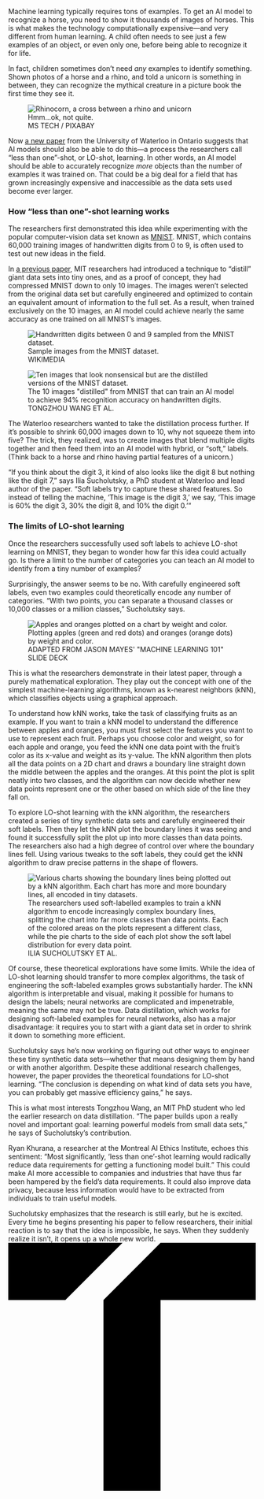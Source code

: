 
<div class="gutenbergContent__content--1FgGp html_0"><p>Machine learning typically requires tons of examples. 
To get an AI model to recognize a horse, you need to show it thousands of images of horses. This is what makes the technology computationally expensive—and very 
different from human learning. A child often needs to see just a few examples of an object, or even only one, before being able to recognize it for life.</p>  <p>In fact, children sometimes don’t need <em>any</em> examples to identify something. Shown photos of a horse and a rhino, and told a unicorn is something in between, they can recognize the mythical creature in a picture book the first time they see it.</p>  <figure class="wp-block-image size-large"><img src="https://wp.technologyreview.com/wp-content/uploads/2020/10/Rhinocorn-web.jpg" alt="Rhinocorn, a cross between a rhino and unicorn" class="wp-image-1010594"><figcaption>Hmm...ok, not quite.</figcaption><div class="image-credit">MS TECH / PIXABAY</div> </figure>  <p>Now <a href="https://arxiv.org/abs/2009.08449">a</a><a href="https://arxiv.org/abs/2009.08449"> new paper</a> from the University of Waterloo in Ontario suggests that AI models should also be able to do this—a process the researchers call “less than one”-shot, or LO-shot, learning. In other words, an AI model should be able to accurately recognize <em>more</em> objects than the number of examples it was trained on. That could be a big deal for a field that has grown increasingly expensive and inaccessible as the data sets used become ever larger.</p>  <h3><strong>How “less than one”-shot learning works</strong></h3>  <p>The researchers first demonstrated this idea while experimenting with the popular computer-vision data set known as <a href="http://yann.lecun.com/exdb/mnist/">MNIST</a>. MNIST, which contains 60,000 training images of handwritten digits from 0 to 9, is often used to test out new ideas in the field.</p>  <p>In <a href="https://arxiv.org/pdf/1811.10959.pdf">a previous paper</a>, MIT researchers had introduced a technique to “distill” giant data sets into tiny ones, and as a proof of concept, they had compressed MNIST down to only 10 images. The images weren’t selected from the original data set but carefully engineered and optimized to contain an equivalent amount of information to the full set. As a result, when trained exclusively on the 10 images, an AI model could achieve nearly the same accuracy as one trained on all MNIST’s images.</p>  <div class="wp-block-image"><figure class="aligncenter size-large"><img src="https://wp.technologyreview.com/wp-content/uploads/2020/10/MnistExamples.png" alt="Handwritten digits between 0 and 9 sampled from the MNIST dataset." class="wp-image-1010583"><figcaption>Sample images from the MNIST dataset.</figcaption><div class="image-credit">WIKIMEDIA</div> </figure></div>  <div class="wp-block-image"><figure class="aligncenter size-large"><img src="https://wp.technologyreview.com/wp-content/uploads/2020/10/Screen-Shot-2020-10-15-at-4.26.48-PM.png" alt="Ten images that look nonsensical but are the distilled versions of the MNIST dataset." class="wp-image-1010584"><figcaption>The 10 images "distilled" from MNIST that can train an AI model to achieve 94% recognition accuracy on handwritten digits.</figcaption><div class="image-credit">TONGZHOU WANG ET AL.</div> </figure></div>  <p>The Waterloo researchers wanted to take the distillation process further. If it’s possible to shrink 60,000 images down to 10, why not squeeze them into five? The trick, they realized, was to create images that blend multiple digits together and then feed them into an AI model with hybrid, or “soft,” labels. (Think back to a horse and rhino having partial features of a unicorn.)</p>  <p>“If you think about the digit 3, it kind of also looks like the digit 8 but nothing like the digit 7,” says Ilia Sucholutsky, a PhD student at Waterloo and lead author of the paper. “Soft labels try to capture these shared features. So instead of telling the machine, ‘This image is the digit 3,’ we say, ‘This image is 60% the digit 3, 30% the digit 8, and 10% the digit 0.’”</p>  <h3><strong>The limits of LO-shot learning</strong></h3>  <p>Once the researchers successfully used soft labels to achieve LO-shot learning on MNIST, they began to wonder how far this idea could actually go. Is there a limit to the number of categories you can teach an AI model to identify from a tiny number of examples?</p>  <p>Surprisingly, the answer seems to be no. With carefully engineered soft labels, even two examples could theoretically encode any number of categories. “With two points, you can separate a thousand classes or 10,000 classes or a million classes,” Sucholutsky says.</p>  <div class="wp-block-image"><figure class="alignright size-large"><img src="https://wp.technologyreview.com/wp-content/uploads/2020/10/Screen-Shot-2020-10-15-at-5.16.04-PM.png" alt="Apples and oranges plotted on a chart by weight and color." class="wp-image-1010596"><figcaption>Plotting apples (green and red dots) and oranges (orange dots) by weight and color.</figcaption><div class="image-credit">ADAPTED FROM JASON MAYES' "MACHINE LEARNING 101" SLIDE DECK</div> </figure></div>  <p>This is what the researchers demonstrate in their latest paper, through a purely mathematical exploration. They play out the concept with one of the simplest machine-learning algorithms, known as k-nearest neighbors (kNN), which classifies objects using a graphical approach.</p>  <p>To understand how kNN works, take the task of classifying fruits as an example. If you want to train a kNN model to understand the difference between apples and oranges, you must first select the features you want to use to represent each fruit. Perhaps you choose color and weight, so for each apple and orange, you feed the kNN one data point with the fruit’s color as its x-value and weight as its y-value. The kNN algorithm then plots all the data points on a 2D chart and draws a boundary line straight down the middle between the apples and the oranges. At this point the plot is split neatly into two classes, and the algorithm can now decide whether new data points represent one or the other based on which side of the line they fall on.</p>  <p>To explore LO-shot learning with the kNN algorithm, the researchers created a series of tiny synthetic data sets and carefully engineered their soft labels. Then they let the kNN plot the boundary lines it was seeing and found it successfully split the plot up into more classes than data points. The researchers also had a high degree of control over where the boundary lines fell. Using various tweaks to the soft labels, they could get the kNN algorithm to draw precise patterns in the shape of flowers.</p>  <figure class="wp-block-image alignwide size-large"><img src="https://wp.technologyreview.com/wp-content/uploads/2020/10/Screen-Shot-2020-10-15-at-4.54.34-PM.png" alt="Various charts showing the boundary lines being plotted out by a kNN algorithm. Each chart has more and more boundary lines, all encoded in tiny datasets." class="wp-image-1010590"><figcaption>The researchers used soft-labelled examples to train a kNN algorithm to encode increasingly complex boundary lines, splitting the chart into far more classes than data points. Each of the colored areas on the plots represent a different class, while the pie charts to the side of each plot show the soft label distribution for every data point.</figcaption><div class="image-credit">ILIA SUCHOLUTSKY ET AL.</div> </figure>  <p>Of course, these theoretical explorations have some limits. While the idea of LO-shot learning should transfer to more complex algorithms, the task of engineering the soft-labeled examples grows substantially harder. The kNN algorithm is interpretable and visual, making it possible for humans to design the labels; neural networks are complicated and impenetrable, meaning the same may not be true. Data distillation, which works for designing soft-labeled examples for neural networks, also has a major disadvantage: it requires you to start with a giant data set in order to shrink it down to something more efficient.</p>  <p>Sucholutsky says he’s now working on figuring out other ways to engineer these tiny synthetic data sets—whether that means designing them by hand or with another algorithm. Despite these additional research challenges, however, the paper provides the theoretical foundations for LO-shot learning. “The conclusion is depending on what kind of data sets you have, you can probably get massive efficiency gains,” he says.</p>  <p>This is what most interests Tongzhou Wang, an MIT PhD student who led the earlier research on data distillation. “The paper builds upon a really novel and important goal: learning powerful models from small data sets,” he says of Sucholutsky’s contribution.</p>  <p>Ryan Khurana, a researcher at the Montreal AI Ethics Institute, echoes this sentiment: “Most significantly, ‘less than one’-shot learning would radically reduce data requirements for getting a functioning model built.” This could make AI more accessible to companies and industries that have thus far been hampered by the field’s data requirements. It could also improve data privacy, because less information would have to be extracted from individuals to train useful models.</p>  <p>Sucholutsky emphasizes that the research is still early, but he is excited. Every time he begins presenting his paper to fellow researchers, their initial reaction is to say that the idea is impossible, he says. When they suddenly realize it isn’t, it opens up a whole new world.<svg xmlns="http://www.w3.org/2000/svg" viewBox="0 0 288 287.99" class="monogramTLogo">
    <path d="M199.49,66.67,133,133.11H66.56V66.67Zm44.31,0-66.46,66.44V354.66h66.46V133.11H354.56V66.67Z" transform="translate(-66.56 -66.67)"></path>
</svg> </p></div>
